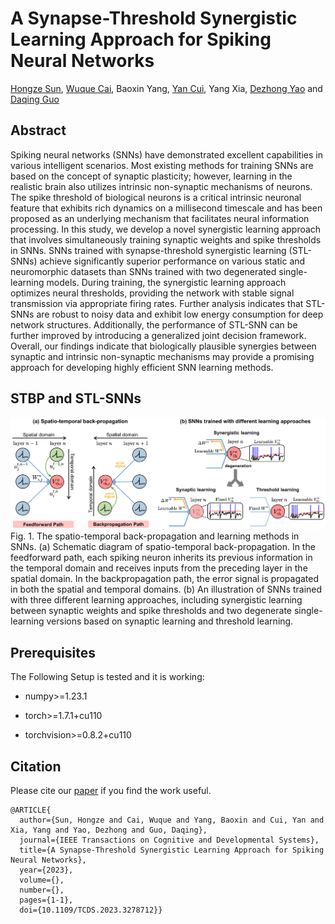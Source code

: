 # A Synapse-Threshold Synergistic Learning Approach for Spiking Neural Networks
[Hongze Sun](https://scholar.google.com/citations?user=RNa8D1sAAAAJ&hl=en), [Wuque Cai](https://scholar.google.com/citations?user=wotvHt4AAAAJ&hl=en), Baoxin Yang, [Yan Cui](https://scholar.google.com/citations?user=OQfhoSsAAAAJ&hl=en), Yang Xia, [Dezhong Yao](https://scholar.google.com/citations?user=ClUoWqsAAAAJ&hl=en) and [Daqing Guo](https://scholar.google.com/citations?user=r3XU9PEAAAAJ&hl=en)

## Abstract
Spiking neural networks (SNNs) have demonstrated excellent capabilities in various intelligent scenarios. Most existing methods for training SNNs are based on the concept of synaptic plasticity; however, learning in the realistic brain also utilizes intrinsic non-synaptic mechanisms of neurons. The spike threshold of biological neurons is a critical intrinsic neuronal feature that exhibits rich dynamics on a millisecond timescale and has been proposed as an underlying mechanism that facilitates neural information processing. In this study, we develop a novel synergistic learning approach that involves simultaneously training synaptic weights and spike thresholds in SNNs. SNNs trained with synapse-threshold synergistic learning (STL-SNNs) achieve significantly superior performance on various static and neuromorphic datasets than SNNs trained with two degenerated single-learning models. During training, the synergistic learning approach optimizes neural thresholds, providing the network with stable signal transmission via appropriate firing rates. Further analysis indicates that STL-SNNs are robust to noisy data and exhibit low energy consumption for deep network structures. Additionally, the performance of STL-SNN can be further improved by introducing a generalized joint decision framework. Overall, our findings indicate that biologically plausible synergies between synaptic and intrinsic non-synaptic mechanisms may provide a promising approach for developing highly efficient SNN learning methods.

## STBP and STL-SNNs
![RTS_teaser_figure](image/Picture1.png)
Fig. 1. The spatio-temporal back-propagation and learning methods in SNNs. (a) Schematic diagram of spatio-temporal back-propagation. In the feedforward
path, each spiking neuron inherits its previous information in the temporal domain and receives inputs from the preceding layer in the spatial domain. In the
backpropagation path, the error signal is propagated in both the spatial and temporal domains. (b) An illustration of SNNs trained with three different learning
approaches, including synergistic learning between synaptic weights and spike thresholds and two degenerate single-learning versions based on synaptic
learning and threshold learning.

## Prerequisites
The Following Setup is tested and it is working:

 * numpy>=1.23.1
   
 * torch>=1.7.1+cu110
   
 * torchvision>=0.8.2+cu110

## Citation
Please cite our [paper](https://ieeexplore.ieee.org/stamp/stamp.jsp?tp=&arnumber=10136703) if you find the work useful.
```
@ARTICLE{
  author={Sun, Hongze and Cai, Wuque and Yang, Baoxin and Cui, Yan and Xia, Yang and Yao, Dezhong and Guo, Daqing},
  journal={IEEE Transactions on Cognitive and Developmental Systems}, 
  title={A Synapse-Threshold Synergistic Learning Approach for Spiking Neural Networks}, 
  year={2023},
  volume={},
  number={},
  pages={1-1},
  doi={10.1109/TCDS.2023.3278712}}
```

